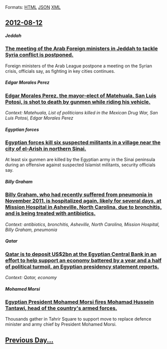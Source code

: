 
Formats: [HTML](2012/08/12/index.html)  [JSON](2012/08/12/index.json)  [XML](2012/08/12/index.xml)  

## [2012-08-12](/news/2012/08/12/index.md)

##### Jeddah
### [The meeting of the Arab Foreign ministers in Jeddah to tackle Syria conflict is postponed. ](/news/2012/08/12/the-meeting-of-the-arab-foreign-ministers-in-jeddah-to-tackle-syria-conflict-is-postponed.md)
Foreign ministers of the Arab League postpone a meeting on the Syrian crisis, officials say, as fighting in key cities continues.

##### Edgar Morales Perez
### [Edgar Morales Perez, the mayor-elect of Matehuala, San Luis Potosi, is shot to death by gunmen while riding his vehicle. ](/news/2012/08/12/edgar-morales-pa-c-rez-the-mayor-elect-of-matehuala-san-luis-potosa-is-shot-to-death-by-gunmen-while-riding-his-vehicle.md)
_Context: Matehuala, List of politicians killed in the Mexican Drug War, San Luis Potosi, Edgar Morales Perez_

##### Egyptian forces
### [Egyptian forces kill six suspected militants in a village near the city of el-Arish in northern Sinai. ](/news/2012/08/12/egyptian-forces-kill-six-suspected-militants-in-a-village-near-the-city-of-el-ara-sh-in-northern-sinai.md)
At least six gunmen are killed by the Egyptian army in the Sinai peninsula during an offensive against suspected Islamist militants, security officials say.

##### Billy Graham
### [Billy Graham, who had recently suffered from pneumonia in November 2011, is hospitalized again, likely for several days, at Mission Hospital in Asheville, North Carolina, due to bronchitis, and is being treated with antibiotics. ](/news/2012/08/12/billy-graham-who-had-recently-suffered-from-pneumonia-in-november-2011-is-hospitalized-again-likely-for-several-days-at-mission-hospital.md)
_Context: antibiotics, bronchitis, Asheville, North Carolina, Mission Hospital, Billy Graham, pneumonia_

##### Qatar
### [Qatar is to deposit US$2bn at the Egyptian Central Bank in an effort to help support an economy battered by a year and a half of political turmoil, an Egyptian presidency statement reports. ](/news/2012/08/12/qatar-is-to-deposit-us-2bn-at-the-egyptian-central-bank-in-an-effort-to-help-support-an-economy-battered-by-a-year-and-a-half-of-political-t.md)
_Context: Qatar, economy_

##### Mohamed Morsi
### [Egyptian President Mohamed Morsi fires Mohamad Hussein Tantawi, head of the country's armed forces. ](/news/2012/08/12/egyptian-president-mohamed-morsi-fires-mohamad-hussein-tantawi-head-of-the-country-s-armed-forces.md)
Thousands gather in Tahrir Square to support move to replace defence minister and army chief by President Mohamed Morsi.

## [Previous Day...](/news/2012/08/11/index.md)

